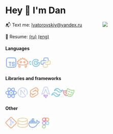 # Hey 👋 I'm Dan

<!-- <h3 align="center">A passionate developer</h3> -->

<img width="200px" align="right" src="https://media.tenor.com/_mYZWyrW3AUAAAAi/peach-goma-pc-night-keyboard-smashing.gif" />

📬 Text me: lyatorovskiy@yandex.ru

📝 Resume: [(ru)](resume.pdf) [(eng)](resume_eng.pdf)

#### Languages

  <img align="left" width="36" src="assets/ts.svg" /> 
  <img align="left" width="36" src="assets/rs.svg" />
  <img align="left" width="36" src="assets/go.svg" />
  <img width="36" src="assets/py.svg"/>

#### Libraries and frameworks

  <img align="left" width="36" src="assets/react.svg" />
  <img align="left" width="36" src="assets/next.svg" />
  <img align="left" width="36" src="assets/svelte.svg" />
  <img align="left" width="36" src="assets/astro.svg" />
  <img align="left" width="36" src="assets/tailwind.svg"/>
  <img width="36" src="assets/playwright.svg"/>
  
#### Other

  <img align="left" width="36" src="assets/git.svg" />
  <img align="left" width="36" src="assets/db.svg" />
  <img align="left" width="36" src="./assets/docker.svg" />
  <img align="left" width="36" src="./assets/figma.svg" />
